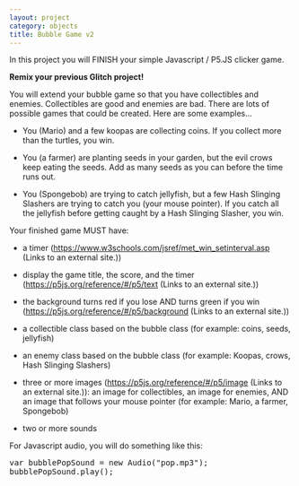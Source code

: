 ```yaml
---
layout: project
category: objects
title: Bubble Game v2
---
```


In this project you will FINISH your simple Javascript / P5.JS clicker game.

**Remix your previous Glitch project!**

You will extend your bubble game so that you have collectibles and enemies. Collectibles are good and enemies are bad. There are lots of possible games that could be created. Here are some examples...

  - You (Mario) and a few koopas are collecting coins. If you collect more than the turtles, you win.

  - You (a farmer) are planting seeds in your garden, but the evil crows keep eating the seeds. Add as many seeds as you can before the time runs out.

  - You (Spongebob) are trying to catch jellyfish, but a few Hash Slinging Slashers are trying to catch you (your mouse pointer). If you catch all the jellyfish before getting caught by a Hash Slinging Slasher, you win.

Your finished game MUST have:

  - a timer (https://www.w3schools.com/jsref/met_win_setinterval.asp (Links to an external site.))

  - display the game title, the score, and the timer (https://p5js.org/reference/#/p5/text (Links to an external site.))

  - the background turns red if you lose AND turns green if you win (https://p5js.org/reference/#/p5/background (Links to an external site.))

  - a collectible class based on the bubble class (for example: coins, seeds, jellyfish)

  - an enemy class based on the bubble class (for example: Koopas, crows, Hash Slinging Slashers)

  - three or more images (https://p5js.org/reference/#/p5/image (Links to an external site.)): an image for collectibles, an image for enemies, AND an image that follows your mouse pointer (for example: Mario, a farmer, Spongebob)

  - two or more sounds


For Javascript audio, you will do something like this:
<pre>
var bubblePopSound = new Audio("pop.mp3");
bubblePopSound.play();
</pre>
